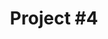---
title: "Project #4"
description: ""
order: 4
featured: false

hero-image: #/assets/images/
hero-caption: ""
summary-description: "Multiplayer Survival Game (PC)"
summary-company: "Blankhans GmbH"
summary-role: "UI/UX Generalist"
summary-tools: "Figma, Photoshop, Unreal Engine 5 / UMG"
---